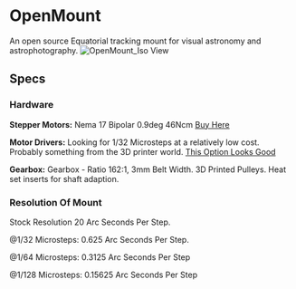 # OpenMount
An open source Equatorial tracking mount for visual astronomy and astrophotography.
![OpenMount_Iso View](https://user-images.githubusercontent.com/39034037/201945524-2bab75d9-568a-4559-b9e4-5df2221e494c.png)


## Specs

### Hardware 
**Stepper Motors:**
Nema 17 Bipolar 0.9deg 46Ncm [Buy Here](https://www.omc-stepperonline.com/nema-17-bipolar-0-9deg-46ncm-65-1oz-in-2a-2-9v-42x42x48mm-4-wires-17hm19-2004s)



**Motor Drivers:**
Looking for 1/32 Microsteps at a relatively low cost. Probably something from the 3D printer world.
[This Option Looks Good](https://www.pololu.com/product/3764)



**Gearbox:**
Gearbox - Ratio 162:1, 3mm Belt Width. 3D Printed Pulleys. Heat set inserts for shaft adaption.



### Resolution Of Mount
Stock Resolution 20 Arc Seconds Per Step.

@1/32 Microsteps: 0.625 Arc Seconds Per Step.

@1/64 Microsteps: 0.3125 Arc Seconds Per Step

@1/128 Microsteps: 0.15625 Arc Seconds Per Step